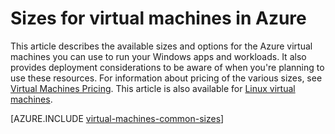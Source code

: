 <properties
 pageTitle="Windows VM sizes | Azure"
 description="Lists the different sizes available for Windows virtual machines in Azure."
 services="virtual-machines-windows"
 documentationCenter=""
 authors="cynthn"
 manager="timlt"
 editor=""
 tags="azure-resource-manager,azure-service-management"/>

<tags
	ms.service="virtual-machines-windows"
	ms.date="06/08/2016"
	wacn.date=""/>

# Sizes for virtual machines in Azure

This article describes the available sizes and options for the Azure virtual machines you can use to run your Windows apps and workloads. It also provides deployment considerations to be aware of when you're planning to use these resources. For information about pricing of the various sizes, see [Virtual Machines Pricing](/home/features/virtual-machines/pricing/). This article is also available for [Linux virtual machines](/documentation/articles/virtual-machines-linux-sizes/).

[AZURE.INCLUDE [virtual-machines-common-sizes](../includes/virtual-machines-common-sizes.md)]

